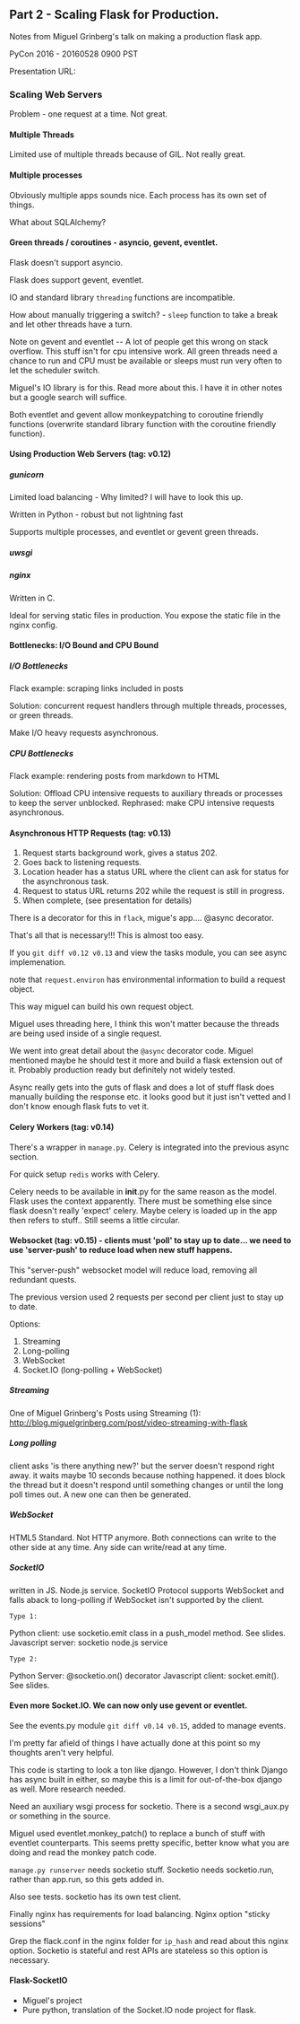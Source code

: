 ## Part 2 - Scaling Flask for Production.

Notes from Miguel Grinberg's talk on making a production flask app.

PyCon 2016 - 20160528 0900 PST

Presentation URL:


### Scaling Web Servers

Problem - one request at a time.  Not great.

#### Multiple Threads

Limited use of multiple threads because of GIL.  Not really great.


#### Multiple processes

Obviously multiple apps sounds nice. Each process has its own set of things.

What about SQLAlchemy?


#### Green threads / coroutines - asyncio, gevent, eventlet.

Flask doesn't support asyncio.

Flask does support gevent, eventlet.

IO and standard library `threading` functions are incompatible.

How about manually triggering a switch? - `sleep` function to take a break and let other threads have a turn.

Note on gevent and eventlet -- A lot of people get this wrong on stack overflow. This stuff isn't for cpu intensive work. All green threads need a chance to run and CPU must be available or sleeps must run very often to let the scheduler switch.

Miguel's IO library is for this. Read more about this.  I have it in other notes but a google search will suffice.

Both eventlet and gevent allow monkeypatching to coroutine friendly functions (overwrite standard library function with the coroutine friendly function).


#### Using Production Web Servers (tag: v0.12) 

##### gunicorn

Limited load balancing - Why limited? I will have to look this up.

Written in Python - robust but not lightning fast

Supports multiple processes, and eventlet or gevent green threads.


##### uwsgi




##### nginx

Written in C.  

Ideal for serving static files in production. You expose the static file in the nginx config.


#### Bottlenecks: I/O Bound and CPU Bound

##### I/O Bottlenecks

Flack example: scraping links included in posts

Solution: concurrent request handlers through multiple threads, processes, or green threads.

Make I/O heavy requests asynchronous.

##### CPU Bottlenecks

Flack example: rendering posts from markdown to HTML

Solution: Offload CPU intensive requests to auxiliary threads or processes to keep the server unblocked.  Rephrased: make CPU intensive requests asynchronous.


#### Asynchronous HTTP Requests (tag: v0.13)

1. Request starts background work, gives a status 202.
2. Goes back to listening requests.
3. Location header has a status URL where the client can ask for status for the asynchronous task.
4. Request to status URL returns 202 while the request is still in progress.
5. When complete, (see presentation for details)

There is a decorator for this in `flack`, migue's app.... @async decorator.

That's all that is necessary!!!  This is almost too easy.

If you `git diff v0.12 v0.13` and view the tasks module, you can see async implemenation. 

note that `request.environ` has environmental information to build a request object.

This way miguel can build his own request object.

Miguel uses threading here, I think this won't matter because the threads are being used inside of a single request.

We went into great detail about the `@async` decorator code.  Miguel mentioned maybe he should test it more and build a flask extension out of it. Probably production ready but definitely not widely tested.

Async really gets into the guts of flask and does a lot of stuff flask does manually building the response etc. it looks good but it just isn't vetted and I don't know enough flask futs to vet it.


#### Celery Workers (tag: v0.14)

There's a wrapper in `manage.py`. Celery is integrated into the previous async section.

For quick setup `redis` works with Celery.

Celery needs to be available in __init__.py for the same reason as the model. Flask uses the context apparently.  There must be something else since flask doesn't really 'expect' celery.  Maybe celery is loaded up in the app then refers to stuff.. Still seems a little circular.


#### Websocket (tag: v0.15) - clients must 'poll' to stay up to date... we need to use 'server-push' to reduce load when new stuff happens.

This "server-push" websocket model will reduce load, removing all redundant quests.

The previous version used 2 requests per second per client just to stay up to date.

Options:
1. Streaming
2. Long-polling
3. WebSocket
4. Socket.IO (long-polling + WebSocket)

##### Streaming
One of Miguel Grinberg's Posts using Streaming (1): http://blog.miguelgrinberg.com/post/video-streaming-with-flask

##### Long polling 
client asks 'is there anything new?' but the server doesn't respond right away.  it waits maybe 10 seconds because nothing happened. it does block the thread but it doesn't respond until something changes or until the long poll times out. A new one can then be generated.

##### WebSocket 
HTML5 Standard. Not HTTP anymore. Both connections can write to the other side at any time. Any side can write/read at any time.

##### SocketIO
written in JS. Node.js service. SocketIO Protocol supports WebSocket and falls aback to long-polling if WebSocket isn't supported by the client.

`Type 1:`

Python client: use socketio.emit class in a push_model method.  See slides.
Javascript server: socketio node.js service

`Type 2:`

Python Server: @socketio.on() decorator
Javascript client: socket.emit(). See slides.


#### Even more Socket.IO.  We can now only use gevent or eventlet.

See the events.py module `git diff v0.14 v0.15`, added to manage events.

I'm pretty far afield of things I have actually done at this point so my thoughts aren't very helpful.

This code is starting to look a ton like django. However, I don't think Django has async built in either, so maybe this is a limit for out-of-the-box django as well. More research needed.

Need an auxiliary wsgi process for socketio. There is a second wsgi_aux.py or something in the source.

Miguel used eventlet.monkey_patch() to replace a bunch of stuff with eventlet counterparts. This seems pretty specific, better know what you are doing and read the monkey patch code.

`manage.py runserver` needs socketio stuff.  Socketio needs socketio.run, rather than app.run, so this gets added in. 

Also see tests. socketio has its own test client.

Finally nginx has requirements for load balancing. Nginx option "sticky sessions"

Grep the flack.conf in the nginx folder for `ip_hash` and read about this nginx option. Socketio is stateful and rest APIs are stateless so this option is necessary.


#### Flask-SocketIO

- Miguel's project
- Pure python, translation of the Socket.IO node project for flask.





